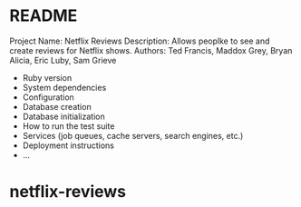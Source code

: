 # README

Project Name: Netflix Reviews
Description: Allows peoplke to see and create reviews for Netflix shows.
Authors: Ted Francis, Maddox Grey, Bryan Alicia, Eric Luby, Sam Grieve

* Ruby version
* System dependencies
* Configuration
* Database creation
* Database initialization
* How to run the test suite
* Services (job queues, cache servers, search engines, etc.)
* Deployment instructions
* ...
# netflix-reviews
